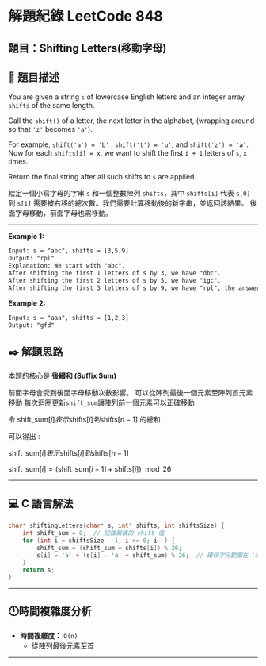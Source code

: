 # 解題紀錄 LeetCode 848

## 題目：Shifting Letters(移動字母)

## 📙 題目描述

You are given a string ``s`` of lowercase English letters and an integer array ``shifts`` of the same length.

Call the ``shift()`` of a letter, the next letter in the alphabet, (wrapping around so that ``'z'`` becomes ``'a'``).

For example, ``shift('a') = 'b'`` , ``shift('t') = 'u'``, and ``shift('z') = 'a'``.
Now for each ``shifts[i] = x``, we want to shift the first ``i + 1`` letters of ``s``, ``x`` times.

Return the final string after all such shifts to ``s`` are applied.

給定一個小寫字母的字串 `s` 和一個整數陣列 `shifts`，其中 `shifts[i]` 代表 `s[0]` 到 `s[i]` 需要被右移的總次數。我們需要計算移動後的新字串，並返回該結果。
後面字母移動，前面字母也需移動。

---

**Example 1:**

```txt
Input: s = "abc", shifts = [3,5,9]
Output: "rpl"
Explanation: We start with "abc".
After shifting the first 1 letters of s by 3, we have "dbc".
After shifting the first 2 letters of s by 5, we have "igc".
After shifting the first 3 letters of s by 9, we have "rpl", the answer.
```

**Example 2:**

```txt
Input: s = "aaa", shifts = [1,2,3]
Output: "gfd"

```

## ✒️ 解題思路

本題的核心是 **後綴和 (Suffix Sum)**  

前面字母會受到後面字母移動次數影響。
可以從陣列最後一個元素至陣列首元素移動
每次迴圈更新``shift_sum``讓陣列前一個元素可以正確移動

令 $\text{shift\_sum}[i] 表示 \text{shifts}[i] 到 \text{shifts}[n-1]$ 的總和

可以得出 :

$\text{shift\_sum}[i] 表示 \text{shifts}[i] 到 \text{shifts}[n-1]$  

$\text{shift\_sum}[i] = (\text{shift\_sum}[i+1] + \text{shifts}[i]) \mod 26$

---

## 💻 C 語言解法

```c
char* shiftingLetters(char* s, int* shifts, int shiftsSize) {
    int shift_sum = 0;  // 記錄累積的 shift 值
    for (int i = shiftsSize - 1; i >= 0; i--) {
        shift_sum = (shift_sum + shifts[i]) % 26; 
        s[i] = 'a' + (s[i] - 'a' + shift_sum) % 26;  // 確保字元範圍在 'a'~'z'
    }
    return s;
}
```

---

## 🕛時間複雜度分析

- **時間複雜度：** `O(n)`
  - 從陣列最後元素至首

---
